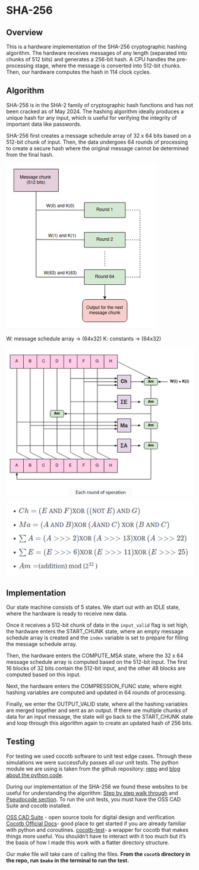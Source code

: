 # SHA-256

## Overview
This is a hardware implementation of the SHA-256 cryptographic hashing algorithm. The hardware receives messages of any length (separated into chunks of 512 bits) and generates a 256-bit hash.
A CPU handles the pre-processing stage, where the message is converted into 512-bit chunks. Then, our hardware computes the hash in 114 clock cycles. 
## Algorithm
SHA-256 is in the SHA-2 family of cryptographic hash functions and has not been cracked as of May 2024. The hashing algorithm ideally produces a unique hash for any input, which is useful for verifying the integrity of important data like passwords. 

SHA-256 first creates a message schedule array of 32 x 64 bits based on a 512-bit chunk of input. Then, the data undergoes 64 rounds of processing to create a secure hash where the original message cannot be determined from the final hash.

![screenshot](./images/array.png)

W: message schedule array → (64x32)
K: constants → (64x32)

![screenshot](./images/algorithm.png)

![screenshot](./images/equations.png)

## Implementation
Our state machine consists of 5 states. We start out with an IDLE state, where the hardware is ready to receive new data. 

Once it receives a 512-bit chunk of data in the `input_valid` flag is set high, the hardware enters the START_CHUNK state, where an empty message schedule array is created and the `index` variable is set to prepare for filling the message schedule array. 

Then, the hardware enters the COMPUTE_MSA state, where the 32 x 64 message schedule array is computed based on the 512-bit input. The first 16 blocks of 32 bits contain the 512-bit input, and the other 48 blocks are computed based on this input. 

Next, the hardware enters the COMPRESSION_FUNC state, where eight hashing variables are computed and updated in 64 rounds of processing. 

Finally,  we enter the OUTPUT_VALID state, where all the hashing variables are merged together and sent as an output. If there are multiple chunks of data for an input message, the state will go back to the START_CHUNK state and loop through this algorithm again to create an updated hash of 256 bits.

## Testing
For testing we used cocotb software to unit test edge cases. Through these simulations we were successfully passes all our unit tests. The python module we are using is taken from the github repository: [repo](https://github.com/pdoms/SHA256-PYTHON) and [blog about the python code](https://medium.com/@domspaulo/python-implementation-of-sha-256-from-scratch-924f660c5d57). 

During our implementation of the SHA-256 we found these websites to be useful for understanding the algorithm: [Step by step walk through](https://www.educative.io/answers/what-are-the-different-steps-in-sha-256) and [Pseudocode section](https://en.wikipedia.org/wiki/SHA-2).
To run the unit tests, you must have the OSS CAD Suite and cocotb installed. 

[OSS CAD Suite](https://www.opensourceagenda.com/projects/oss-cad-suite-build#Installation) - open source tools for digital design and verification
[Cocotb Official Docs](https://docs.cocotb.org/en/stable/quickstart.html)- good place to get started if you are already familiar with python and coroutines.
[cocotb-test](hhttps://github.com/themperek/cocotb-test)- a wrapper for cocotb that makes things more useful. You shouldn’t have to interact with it too much but it’s the basis of how I made this work with a flatter directory structure. 

Our make file will take care of calling the files. **From the `cocotb` directory in the repo, run
`$make` in the terminal to run the test.**

